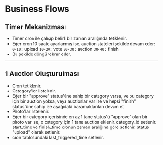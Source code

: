 # Business Flows

## Timer Mekanizması

- Timer cron ile çalışıp belirli bir zaman aralığında tetiklenir.
- Eğer cron 10 saate ayarlanmış ise, auction stateleri şekilde devam eder:
  `0-10:` upload
  `10-20:` vote
  `20-30:` auction
  `30-40:` finish
- Bu şekilde döngü tekrar eder.

<hr/>

## 1 Auction Oluşturulması

- Cron tetiklenir.
- Category'ler listelenir.
- Eğer bir "approve" status'üne sahip bir category varsa, ve bu category için bir auction yoksa, veya auctionlar var ise ve hepsi "finish" status'üne sahip ise aşağıdaki basamaklardan devam et
- Photo'lar listelenir.
- Eğer bir category içerisinde en az 1 tane status'ü "approve" olan bir photo var ise, o category için 1 tane auction eklenir. category_id setlenir. start_time ve finish_time cronun zaman aralığına göre setlenir. status "upload" olarak setlenir.
- cron tablosundaki last_triggered_time setlenir.